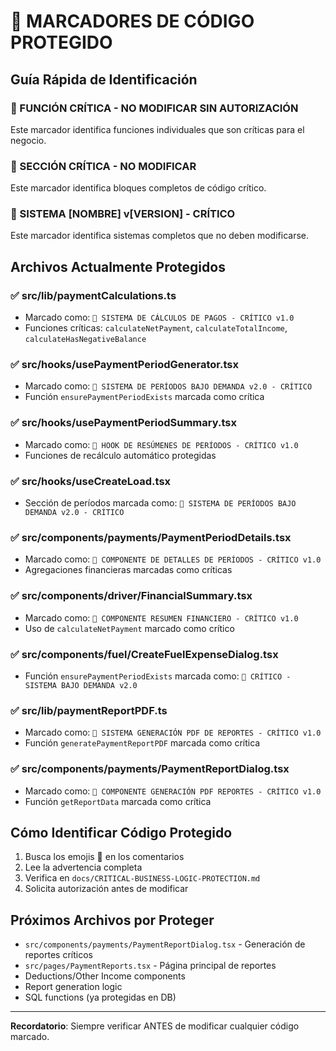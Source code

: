 # 🚨 MARCADORES DE CÓDIGO PROTEGIDO

## Guía Rápida de Identificación

### 🚨 FUNCIÓN CRÍTICA - NO MODIFICAR SIN AUTORIZACIÓN
Este marcador identifica funciones individuales que son críticas para el negocio.

### 🚨 SECCIÓN CRÍTICA - NO MODIFICAR
Este marcador identifica bloques completos de código crítico.

### 🚨 SISTEMA [NOMBRE] v[VERSION] - CRÍTICO
Este marcador identifica sistemas completos que no deben modificarse.

## Archivos Actualmente Protegidos

### ✅ src/lib/paymentCalculations.ts
- Marcado como: `🚨 SISTEMA DE CÁLCULOS DE PAGOS - CRÍTICO v1.0`
- Funciones críticas: `calculateNetPayment`, `calculateTotalIncome`, `calculateHasNegativeBalance`

### ✅ src/hooks/usePaymentPeriodGenerator.tsx
- Marcado como: `🚨 SISTEMA DE PERÍODOS BAJO DEMANDA v2.0 - CRÍTICO`
- Función `ensurePaymentPeriodExists` marcada como crítica

### ✅ src/hooks/usePaymentPeriodSummary.tsx
- Marcado como: `🚨 HOOK DE RESÚMENES DE PERÍODOS - CRÍTICO v1.0`
- Funciones de recálculo automático protegidas

### ✅ src/hooks/useCreateLoad.tsx
- Sección de períodos marcada como: `🚨 SISTEMA DE PERÍODOS BAJO DEMANDA v2.0 - CRÍTICO`

### ✅ src/components/payments/PaymentPeriodDetails.tsx
- Marcado como: `🚨 COMPONENTE DE DETALLES DE PERÍODOS - CRÍTICO v1.0`
- Agregaciones financieras marcadas como críticas

### ✅ src/components/driver/FinancialSummary.tsx
- Marcado como: `🚨 COMPONENTE RESUMEN FINANCIERO - CRÍTICO v1.0`
- Uso de `calculateNetPayment` marcado como crítico

### ✅ src/components/fuel/CreateFuelExpenseDialog.tsx
- Función `ensurePaymentPeriodExists` marcada como: `🚨 CRÍTICO - SISTEMA BAJO DEMANDA v2.0`

### ✅ src/lib/paymentReportPDF.ts
- Marcado como: `🚨 SISTEMA GENERACIÓN PDF DE REPORTES - CRÍTICO v1.0`
- Función `generatePaymentReportPDF` marcada como crítica

### ✅ src/components/payments/PaymentReportDialog.tsx
- Marcado como: `🚨 COMPONENTE GENERACIÓN PDF REPORTES - CRÍTICO v1.0`
- Función `getReportData` marcada como crítica

## Cómo Identificar Código Protegido

1. Busca los emojis 🚨 en los comentarios
2. Lee la advertencia completa
3. Verifica en `docs/CRITICAL-BUSINESS-LOGIC-PROTECTION.md`
4. Solicita autorización antes de modificar

## Próximos Archivos por Proteger

- `src/components/payments/PaymentReportDialog.tsx` - Generación de reportes críticos
- `src/pages/PaymentReports.tsx` - Página principal de reportes
- Deductions/Other Income components
- Report generation logic
- SQL functions (ya protegidas en DB)

---
**Recordatorio**: Siempre verificar ANTES de modificar cualquier código marcado.